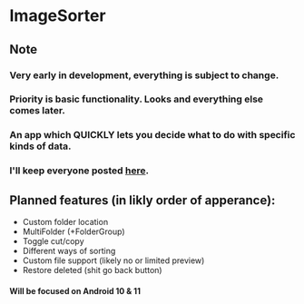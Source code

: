 # ImageSorter

## Note
### Very early in development, everything is subject to change.
### Priority is basic functionality. Looks and everything else comes later.
### An app which QUICKLY lets you decide what to do with specific kinds of data.
### I'll keep everyone posted [here][RedditSource].

## Planned features (in likly order of apperance):
- Custom folder location
- MultiFolder (+FolderGroup)
- Toggle cut/copy
- Different ways of sorting
- Custom file support (likely no or limited preview)
- Restore deleted (shit go back button)

#### Will be focused on Android 10 & 11

[RedditSource]: https://www.reddit.com/r/androidapps/comments/t22vb1/app_for_quickly_sorting_over_10000_photos_videos/?sort=confidence
